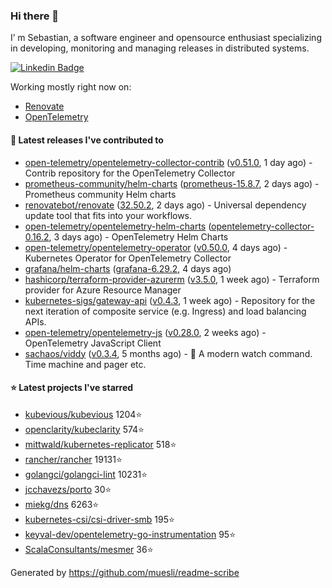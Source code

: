 ### Hi there 👋

I’ m Sebastian, a software engineer and opensource enthusiast specializing in developing, monitoring and managing releases in distributed systems.

[![Linkedin Badge](https://img.shields.io/badge/-LinkedIn-blue?style=flat&logo=Linkedin&logoColor=white&link=https://www.linkedin.com/in/sebastian-poxhofer/)](https://www.linkedin.com/in/sebastian-poxhofer/)

Working mostly right now on:
- [Renovate](https://github.com/renovatebot/renovate)
- [OpenTelemetry](https://github.com/open-telemetry)



#### 🚀 Latest releases I've contributed to

- [open-telemetry/opentelemetry-collector-contrib](https://github.com/open-telemetry/opentelemetry-collector-contrib) ([v0.51.0](https://github.com/open-telemetry/opentelemetry-collector-contrib/releases/tag/v0.51.0), 1 day ago) - Contrib repository for the OpenTelemetry Collector
- [prometheus-community/helm-charts](https://github.com/prometheus-community/helm-charts) ([prometheus-15.8.7](https://github.com/prometheus-community/helm-charts/releases/tag/prometheus-15.8.7), 2 days ago) - Prometheus community Helm charts
- [renovatebot/renovate](https://github.com/renovatebot/renovate) ([32.50.2](https://github.com/renovatebot/renovate/releases/tag/32.50.2), 2 days ago) - Universal dependency update tool that fits into your workflows.
- [open-telemetry/opentelemetry-helm-charts](https://github.com/open-telemetry/opentelemetry-helm-charts) ([opentelemetry-collector-0.16.2](https://github.com/open-telemetry/opentelemetry-helm-charts/releases/tag/opentelemetry-collector-0.16.2), 3 days ago) - OpenTelemetry Helm Charts
- [open-telemetry/opentelemetry-operator](https://github.com/open-telemetry/opentelemetry-operator) ([v0.50.0](https://github.com/open-telemetry/opentelemetry-operator/releases/tag/v0.50.0), 4 days ago) - Kubernetes Operator for OpenTelemetry Collector
- [grafana/helm-charts](https://github.com/grafana/helm-charts) ([grafana-6.29.2](https://github.com/grafana/helm-charts/releases/tag/grafana-6.29.2), 4 days ago)
- [hashicorp/terraform-provider-azurerm](https://github.com/hashicorp/terraform-provider-azurerm) ([v3.5.0](https://github.com/hashicorp/terraform-provider-azurerm/releases/tag/v3.5.0), 1 week ago) - Terraform provider for Azure Resource Manager
- [kubernetes-sigs/gateway-api](https://github.com/kubernetes-sigs/gateway-api) ([v0.4.3](https://github.com/kubernetes-sigs/gateway-api/releases/tag/v0.4.3), 1 week ago) - Repository for the next iteration of composite service (e.g. Ingress) and load balancing APIs.
- [open-telemetry/opentelemetry-js](https://github.com/open-telemetry/opentelemetry-js) ([v0.28.0](https://github.com/open-telemetry/opentelemetry-js/releases/tag/v0.28.0), 2 weeks ago) - OpenTelemetry JavaScript Client
- [sachaos/viddy](https://github.com/sachaos/viddy) ([v0.3.4](https://github.com/sachaos/viddy/releases/tag/v0.3.4), 5 months ago) - 👀 A modern watch command. Time machine and pager etc.

#### ⭐ Latest projects I've starred

- [kubevious/kubevious](https://github.com/kubevious/kubevious) 1204⭐
- [openclarity/kubeclarity](https://github.com/openclarity/kubeclarity) 574⭐
- [mittwald/kubernetes-replicator](https://github.com/mittwald/kubernetes-replicator) 518⭐
- [rancher/rancher](https://github.com/rancher/rancher) 19131⭐
- [golangci/golangci-lint](https://github.com/golangci/golangci-lint) 10231⭐
- [jcchavezs/porto](https://github.com/jcchavezs/porto) 30⭐
- [miekg/dns](https://github.com/miekg/dns) 6263⭐
- [kubernetes-csi/csi-driver-smb](https://github.com/kubernetes-csi/csi-driver-smb) 195⭐
- [keyval-dev/opentelemetry-go-instrumentation](https://github.com/keyval-dev/opentelemetry-go-instrumentation) 95⭐
- [ScalaConsultants/mesmer](https://github.com/ScalaConsultants/mesmer) 36⭐



Generated by https://github.com/muesli/readme-scribe
